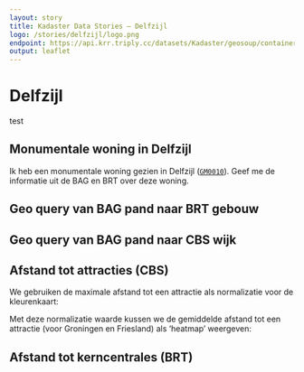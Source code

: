 ```yaml
---
layout: story
title: Kadaster Data Stories ― Delfzijl
logo: /stories/delfzijl/logo.png
endpoint: https://api.krr.triply.cc/datasets/Kadaster/geosoup/containers/endpoint/sparql
output: leaflet
---
```


# Delfzijl
test

## Monumentale woning in Delfzijl

<!--
<div data-query data-query-sparql="monumenten.rq">
</div>
-->

Ik heb een monumentale woning gezien in Delfzijl (<a
href="TODO"><code>GM0010</code></a>).  Geef me de informatie uit de
BAG en BRT over deze woning.

<div data-query
     data-query-endpoint="https://data.pdok.nl/sparql"
     data-query-sparql="pand.rq">
</div>

## Geo query van BAG pand naar BRT gebouw

<div data-query data-query-sparql="brt.rq">
</div>

## Geo query van BAG pand naar CBS wijk

<div data-query data-query-sparql="wijk.rq">
</div>

## Afstand tot attracties (CBS)

We gebruiken de maximale afstand tot een attractie als normalizatie
voor de kleurenkaart:

<div data-query data-query-sparql="attractie-max.rq">
</div>

Met deze normalizatie waarde kussen we de gemiddelde afstand tot een
attractie (voor Groningen en Friesland) als ‘heatmap’ weergeven:

<div data-query data-query-sparql="attractie.rq">
</div>

## Afstand tot kerncentrales (BRT)

<div data-query data-query-sparql="kerncentrales.rq">
</div>

